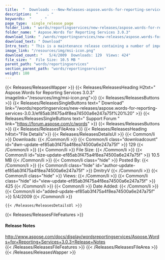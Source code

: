 ```yaml
---
title:  "  Downloads ---New-Releases-aspose.words-for-reporting-services-3.0.3 . " 
description:  "    . " 
keywords:  "    . " 
page_type:  single_release_page
folder_link: " words/reportingservices/new-releases/aspose.words-for-reporting-services-3.0.3/"
folder_name: " Aspose.Words for Reporting Services 3.0.3"
download_link: " /words/reportingservices/new-releases/aspose.words-for-reporting-services-3.0.3/ef85ab3f475a4f8ea74500a6e247a75f"
download_text: " Download"
Intro_text: " This is a maintenance release containing a number of important updates..."
image_link: "/resources/img/msi-icon.png"
download_count: "   5/4/2009  Downloads: 129  Views: 424"
file_size: "  File Size: 10.5 MB "
parent_path: "words/reportingservices"
section_parent_path: "words/reportingservices"
weight: 180
---
```


{{< Releases/ReleasesWapper >}}
  {{< Releases/ReleasesHeading H2txt=" Aspose.Words for Reporting Services 3.0.3" imagelink="/resources/img/msi-icon.png">}}
  {{< Releases/ReleasesButtons >}}
    {{< Releases/ReleasesSingleButtons text=" Download" link="/words/reportingservices/new-releases/aspose.words-for-reporting-services-3.0.3/ef85ab3f475a4f8ea74500a6e247a75f%20%20" >}}
    {{< Releases/ReleasesSingleButtons text=" Support Forum " link="https://forum.aspose.com/c/words" >}}
  {{< Releases/ReleasesButtons >}}
  {{< Releases/ReleasesFileArea >}}
    {{< Releases/ReleasesHeading h4txt="File Details">}}
    {{< Releases/ReleasesDetailsUl >}}
            {{< Common/li  >}} Downloads: {{< /Common/li >}} 
      {{< Common/li class="downloadcount" id="dwn-update-ef85ab3f475a4f8ea74500a6e247a75f" >}} 129 {{< /Common/li >}} 
      {{< Common/li  >}} File Size: {{< /Common/li >}} 
      {{< Common/li id="size-update-ef85ab3f475a4f8ea74500a6e247a75f" >}} 10.5 MB {{< /Common/li >}} 
      {{< Common/li  class="hide" >}} Posted By: {{< /Common/li >}} 
      {{< Common/li class="hide" id="author-update-ef85ab3f475a4f8ea74500a6e247a75f" >}} DmitryV {{< /Common/li >}} 
      {{< Common/li class="hide"  >}} Views: {{< /Common/li >}} 
      {{< Common/li class="hide" id="view-update-ef85ab3f475a4f8ea74500a6e247a75f" >}} 425 {{< /Common/li >}} 
      {{< Common/li  >}} Date Added: {{< /Common/li >}} 
      {{< Common/li id="added-update-ef85ab3f475a4f8ea74500a6e247a75f" >}} 5/4/2009 {{< /Common/li >}} 

    {{< /Releases/ReleasesDetailsUl >}}

  {{< Releases/ReleasesFileFeatures >}}
      <h4>Release Notes</h4><div><a href="http://www.aspose.com/docs/display/wordsreportingservices/Aspose.Words+for+Reporting+Services+3.0.3+Release+Notes">http://www.aspose.com/docs/display/wordsreportingservices/Aspose.Words+for+Reporting+Services+3.0.3+Release+Notes</a></div>
  {{< /Releases/ReleasesFileFeatures >}}
 {{< /Releases/ReleasesFileArea >}}
{{< /Releases/ReleasesWapper >}}


